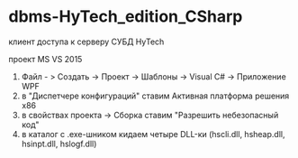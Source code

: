 # dbms-HyTech_edition_CSharp
клиент доступа к серверу СУБД HyTech  


проект MS VS 2015 

1) Файл - > Создать -> Проект -> Шаблоны -> Visual C# -> Приложение WPF
2) в "Диспетчере конфигураций" ставим Активная платформа решения  х86
3) в свойствах проекта -> Сборка ставим "Разрешить небезопасный код"
4) в каталог с .exe-шником кидаем четыре DLL-ки (hscli.dll, hsheap.dll, hsinpt.dll, hslogf.dll)


 
